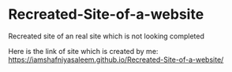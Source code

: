 # Recreated-Site-of-a-website

Recreated site of an real site which is not looking completed

Here is the link of site which is created by me:
https://iamshafniyasaleem.github.io/Recreated-Site-of-a-website/
